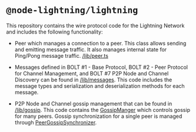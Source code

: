 # `@node-lightning/lightning`

This repository contains the wire protocol code for the Lightning Network and
includes the following functionality:

-   Peer which manages a connection to a peer. This class allows sending and
    emitting message traffic. It also manages internal state for Ping/Pong message
    traffic. [/lib/peer.ts](lib/peer.ts)

-   Messages defined in BOLT #1 - Base Protocol, BOLT #2 - Peer Protocol for
    Channel Management, and BOLT #7 P2P Node and Channel Discovery can be
    found in [/lib/messages](/lib/messages). This code includes the message
    types and serialization and deserialization methods for each message.

-   P2P Node and Channel gossip management that can be found in
    [/lib/gossip](/lib/gossip). This code contains the
    [GossipManger](/lib/gossip/gossip-manager) which controls gossip for many
    peers. Gossip synchronization for a single peer is managed through
    [PeerGossipSynchronizer](/lib/gossip/peer-gossip-synchronizer).
